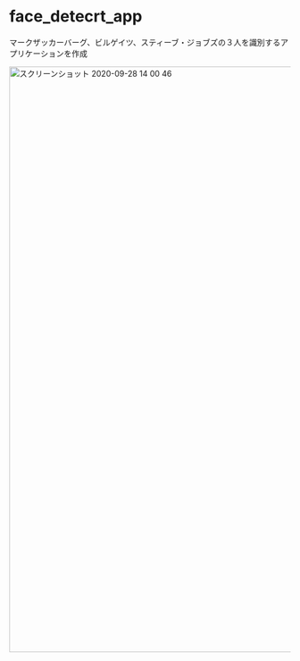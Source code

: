 # face_detecrt_app

マークザッカーバーグ、ビルゲイツ、スティーブ・ジョブズの３人を識別するアプリケーションを作成

<img width="1049" alt="スクリーンショット 2020-09-28 14 00 46" src="https://user-images.githubusercontent.com/55049751/94392464-4d156480-0193-11eb-8834-49b58d21ed79.png">
